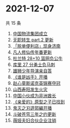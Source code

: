 # 2021-12-07

共 15 条

<!-- BEGIN -->
<!-- 最后更新时间 Tue Dec 07 2021 07:14:35 GMT+0800 (China Standard Time) -->

1. [中国物流集团成立](https://www.zhihu.com/search?q=中国物流集团)
1. [无职转生 part.2 更新](https://www.zhihu.com/search?q=无职转生)
1. [「脱单便利店」现身济南](https://www.zhihu.com/search?q=脱单便利店)
1. [凡人修仙传年番更新](https://www.zhihu.com/search?q=凡人修仙传)
1. [杜兰特 28+10 篮网负公牛](https://www.zhihu.com/search?q=篮网)
1. [库里 27 分勇士负马刺](https://www.zhihu.com/search?q=勇士)
1. [雄狮少年导演亲自答](https://www.zhihu.com/search?q=雄狮少年)
1. [《谁是凶手》开播](https://www.zhihu.com/search?q=谁是凶手)
1. [赵心童斯诺克英锦赛夺冠](https://www.zhihu.com/search?q=赵心童)
1. [山西寿阳发生火灾](https://www.zhihu.com/search?q=寿阳火灾)
1. [中国小伙成为非洲酋长](https://www.zhihu.com/search?q=非洲酋长)
1. [《亲爱的》原型之子已找到](https://www.zhihu.com/search?q=孙海洋儿子)
1. [鬼灭之刃遊郭編开播](https://www.zhihu.com/search?q=鬼灭之刃)
1. [斗破苍穹三年之约更新](https://www.zhihu.com/search?q=斗破苍穹三年之约)
1. [薇娅夫妇合伙企业注销](https://www.zhihu.com/search?q=薇娅)

<!-- END -->
